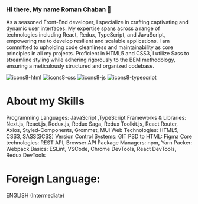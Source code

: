 ### Hi there, My name Roman Chaban 👋
As a seasoned Front-End developer, I specialize in crafting captivating and dynamic user interfaces. My expertise spans across a range of technologies including React, Redux, TypeScript, and JavaScript, empowering me to develop resilient and scalable applications. I am committed to upholding code cleanliness and maintainability as core principles in all my projects. Proficient in HTML5 and CSS3, I utilize Sass to streamline styling while adhering rigorously to the BEM methodology, ensuring a meticulously structured and organized codebase.

![icons8-html](https://github.com/Chaban1001/Chaban1001/assets/137433410/34189f70-2558-4b99-8a70-bab55c08e075)
![icons8-css](https://github.com/Chaban1001/Chaban1001/assets/137433410/9321ec34-2f6c-436e-b464-e792f51df06b)
![icons8-js](https://github.com/Chaban1001/Chaban1001/assets/137433410/8c19afc3-d964-4eb7-805f-f3ed3a74b3fc)
![icons8-typescript](https://github.com/Chaban1001/Chaban1001/assets/137433410/b9b0d40b-1402-47d1-8603-9504613ff87d)

# About my Skills
Programming Languages: 
JavaScript ,TypeScript
Frameworks & Libraries: 
Next.js,  React.js, Redux.js,  Redux Saga,
Redux Toolkit.js,  React Router, Axios,
Styled-Components,  Grommet,  MUI
Web Technologies: 
HTML5,  CSS3,  SASS(SCSS)
Version Control Systems: GIT
PSD to HTML: Figma
Core technologies: 
REST API,  Browser API
Package Managers: npm,  Yarn
Packer: Webpack
Basics: 
ESLint,  VSCode, Chrome DevTools,
React DevTools, Redux DevTools

# Foreign Language: 
ENGLISH (Intermediate)
